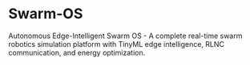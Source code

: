 # Swarm-OS
Autonomous Edge-Intelligent Swarm OS -  A complete real-time swarm robotics simulation platform with TinyML edge intelligence, RLNC communication, and energy optimization.
